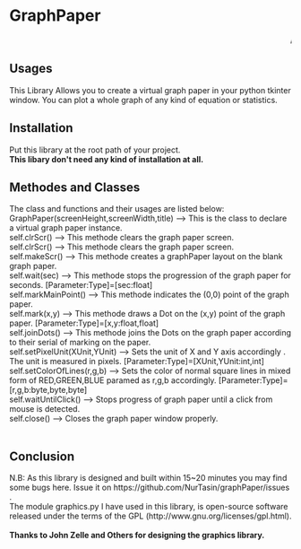 # GraphPaper
<marquee>A library based on tkinter for ploting graphs of equations.</marquee>

<h2>Usages</h2>
This Library Allows you to create a virtual graph paper in your python tkinter window.
You can plot a whole graph of any kind of equation or statistics.
<h2>Installation</h2>
Put this library at the root path of your project.<br>
<strong>This libary don't need any kind of installation at all.</strong><br>
<h2>Methodes and Classes</h2>
The class and functions and their usages are listed below:
GraphPaper(screenHeight,screenWidth,title) --> This is the class to declare a virtual graph paper instance.<br>
self.clrScr() --> This methode clears the graph paper screen.<br>
self.clrScr() --> This methode clears the graph paper screen.<br>
self.makeScr() --> This methode creates a graphPaper layout on the blank graph paper.<br>
self.wait(sec) --> This methode stops the progression of the graph paper for <sec> seconds. [Parameter:Type]=[sec:float]<br>
self.markMainPoint() --> This methode indicates the (0,0) point of the graph paper.<br>
self.mark(x,y) --> This methode draws a Dot on the (x,y) point of the graph paper. [Parameter:Type]=[x,y:float,float]<br>
self.joinDots() --> This methode joins the Dots on the graph paper according to their serial of marking on the paper.<br>
self.setPixelUnit(XUnit,YUnit) --> Sets the unit of X and Y axis accordingly . The unit is measured in pixels. [Parameter:Type]=[XUnit,YUnit:int,int]<br>
self.setColorOfLines(r,g,b) --> Sets the color of normal square lines in mixed form of RED,GREEN,BLUE paramed as r,g,b accordingly. [Parameter:Type]=[r,g,b:byte,byte,byte]<br>
self.waitUntilClick() --> Stops progress of graph paper until a click from mouse is detected.<br>
self.close() --> Closes the graph paper window properly.<br>
<br>
<h2>Conclusion</h2>
N.B: As this library is designed and built within 15~20 minutes you may find some bugs here. Issue it on https://github.com/NurTasin/graphPaper/issues .<br>
The module graphics.py I have used in this library, is open-source software released under the terms of the
GPL (http://www.gnu.org/licenses/gpl.html).<br><br>
<strong>Thanks to John Zelle and Others for designing the graphics library.</strong>
